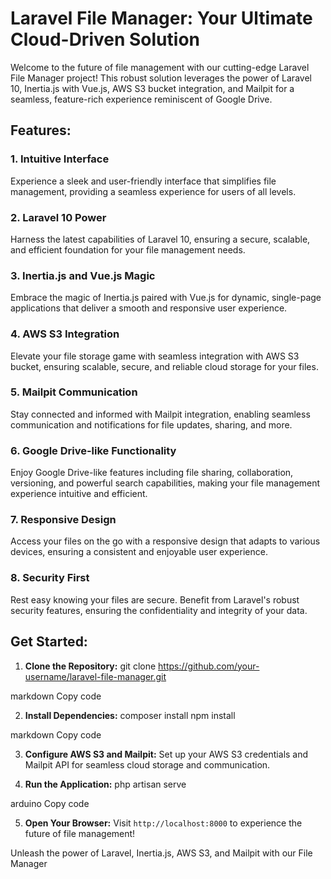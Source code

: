 # Laravel File Manager: Your Ultimate Cloud-Driven Solution

Welcome to the future of file management with our cutting-edge Laravel File Manager project! This robust solution leverages the power of Laravel 10, Inertia.js with Vue.js, AWS S3 bucket integration, and Mailpit for a seamless, feature-rich experience reminiscent of Google Drive.

## Features:

### 1. Intuitive Interface
   Experience a sleek and user-friendly interface that simplifies file management, providing a seamless experience for users of all levels.

### 2. Laravel 10 Power
   Harness the latest capabilities of Laravel 10, ensuring a secure, scalable, and efficient foundation for your file management needs.

### 3. Inertia.js and Vue.js Magic
   Embrace the magic of Inertia.js paired with Vue.js for dynamic, single-page applications that deliver a smooth and responsive user experience.

### 4. AWS S3 Integration
   Elevate your file storage game with seamless integration with AWS S3 bucket, ensuring scalable, secure, and reliable cloud storage for your files.

### 5. Mailpit Communication
   Stay connected and informed with Mailpit integration, enabling seamless communication and notifications for file updates, sharing, and more.

### 6. Google Drive-like Functionality
   Enjoy Google Drive-like features including file sharing, collaboration, versioning, and powerful search capabilities, making your file management experience intuitive and efficient.

### 7. Responsive Design
   Access your files on the go with a responsive design that adapts to various devices, ensuring a consistent and enjoyable user experience.

### 8. Security First
   Rest easy knowing your files are secure. Benefit from Laravel's robust security features, ensuring the confidentiality and integrity of your data.

## Get Started:

1. **Clone the Repository:**
git clone https://github.com/your-username/laravel-file-manager.git

markdown
Copy code

2. **Install Dependencies:**
composer install
npm install

markdown
Copy code

3. **Configure AWS S3 and Mailpit:**
Set up your AWS S3 credentials and Mailpit API for seamless cloud storage and communication.

4. **Run the Application:**
php artisan serve

arduino
Copy code

5. **Open Your Browser:**
Visit `http://localhost:8000` to experience the future of file management!

Unleash the power of Laravel, Inertia.js, AWS S3, and Mailpit with our File Manager

